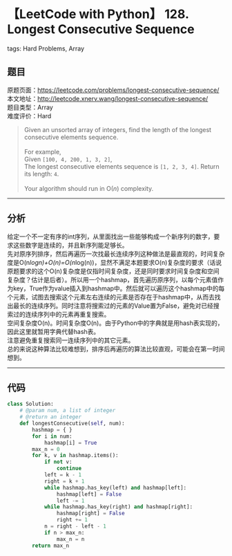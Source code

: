 # 【LeetCode with Python】 128. Longest Consecutive Sequence
tags: Hard Problems, Array

## 题目
原题页面：<https://leetcode.com/problems/longest-consecutive-sequence/><br/>
本文地址：<http://leetcode.xnerv.wang/longest-consecutive-sequence/><br/>
题目类型：Array<br/>
难度评价：Hard<br/>

> Given an unsorted array of integers, find the length of the longest consecutive elements sequence.<br/>
><br/>
> For example,<br/>
> Given `[100, 4, 200, 1, 3, 2]`,<br/>
> The longest consecutive elements sequence is `[1, 2, 3, 4]`. Return its length: `4`.<br/>
><br/>
> Your algorithm should run in O(*n*) complexity.<br/>

<!-- more -->

---
## 分析
给定一个不一定有序的int序列，从里面找出一些能够构成一个新序列的数字，要求这些数字是连续的，并且新序列能足够长。<br/>
先对原序列排序，然后再遍历一次找最长连续序列这种做法是最直观的，时间复杂度是O(n*logn)+O(n)=O(n*log(n))，显然不满足本题要求O(n)复杂度的要求（话说原题要求的这个O(n)复杂度是仅指时间复杂度，还是同时要求时间复杂度和空间复杂度？估计是后者）。所以用一个hashmap，首先遍历原序列，以每个元素值作为key，True作为value插入到hashmap中。然后就可以遍历这个hashmap中的每个元素，试图去搜索这个元素左右连续的元素是否存在于hashmap中，从而去找出最长的连续序列。同时注意将搜索过的元素的Value置为False，避免对已经搜索过的连续序列中的元素再重复搜索。<br/>
空间复杂度O(n)。时间复杂度O(n)。由于Python中的字典就是用hash表实现的，因此这里就暂用字典代替hash表。<br/>
注意避免重复搜索同一连续序列中的其它元素。<br/>
总的来说这种算法比较难想到，排序后再遍历的算法比较直观，可能会在第一时间想到。<br/>

---
## 代码
``` python
class Solution:
    # @param num, a list of integer
    # @return an integer
    def longestConsecutive(self, num):
        hashmap = { }
        for i in num:
            hashmap[i] = True
        max_n = 0
        for k, v in hashmap.items():
            if not v:
                continue
            left = k - 1
            right = k + 1
            while hashmap.has_key(left) and hashmap[left]:
                hashmap[left] = False
                left -= 1
            while hashmap.has_key(right) and hashmap[right]:
                hashmap[right] = False
                right += 1
            n = right - left - 1
            if n > max_n:
                max_n = n
        return max_n
```
